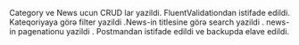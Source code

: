 Category ve News ucun CRUD lar yazildi. FluentValidationdan istifade edildi. Kateqoriyaya görə filter yazildi .News-in titlesine görə search yazildi . news-in pagenationu yazildi . Postmandan istifade edildi ve backupda elave edildi.
